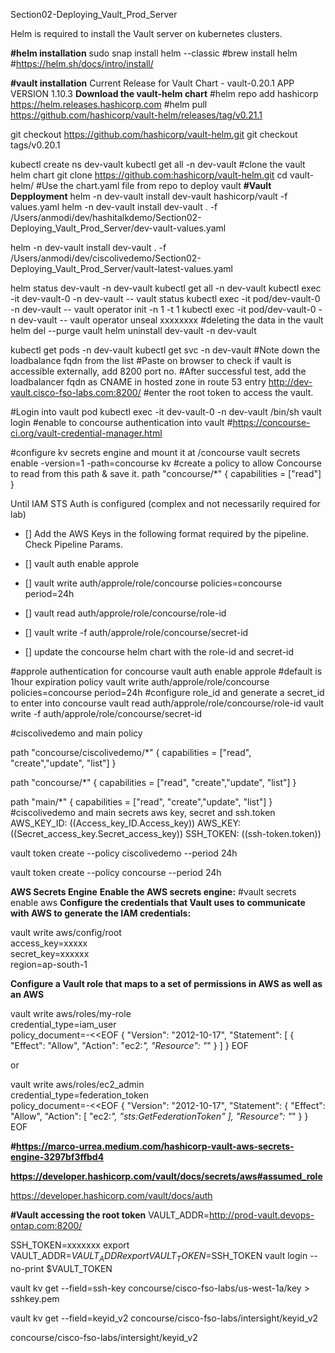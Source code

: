 Section02-Deploying_Vault_Prod_Server

Helm is required to install the Vault server on kubernetes clusters.

**#helm installation**
sudo snap install helm --classic
#brew install helm
#https://helm.sh/docs/intro/install/

**#vault installation**
Current Release for Vault
Chart -  vault-0.20.1    APP VERSION 1.10.3
**Download the vault-helm chart**
#helm repo add hashicorp https://helm.releases.hashicorp.com
#helm pull https://github.com/hashicorp/vault-helm/releases/tag/v0.21.1

git checkout https://github.com/hashicorp/vault-helm.git
git checkout tags/v0.20.1

kubectl create ns dev-vault
kubectl  get all -n dev-vault
#clone the vault helm chart
git clone https://github.com:hashicorp/vault-helm.git
cd vault-helm/
#Use the chart.yaml file from repo to deploy vault
**#Vault Depployment**
helm -n dev-vault install dev-vault hashicorp/vault -f values.yaml
helm -n dev-vault install dev-vault . -f /Users/anmodi/dev/hashitalkdemo/Section02-Deploying_Vault_Prod_Server/dev-vault-values.yaml

helm -n dev-vault install dev-vault . -f /Users/anmodi/dev/ciscolivedemo/Section02-Deploying_Vault_Prod_Server/vault-latest-values.yaml

helm status dev-vault -n dev-vault
kubectl  get all -n dev-vault
kubectl exec -it dev-vault-0 -n dev-vault -- vault status
kubectl exec -it pod/dev-vault-0 -n dev-vault -- vault operator init -n 1 -t 1
kubectl exec -it pod/dev-vault-0 -n dev-vault -- vault operator unseal xxxxxxxx
#deleting the data in the vault
helm del --purge vault
helm uninstall dev-vault -n dev-vault

kubectl  get pods -n dev-vault
kubectl  get svc -n dev-vault
#Note down the loadbalance fqdn from the list
#Paste on browser to check if vault is accessible externally, add 8200 port no.
#After successful test, add the loadbalancer fqdn as CNAME in hosted zone in route 53 entry
http://dev-vault.cisco-fso-labs.com:8200/
#enter the root token to access the vault.

#Login into vault pod
kubectl exec -it dev-vault-0 -n dev-vault /bin/sh
vault login
#enable to concourse authentication into vault
#https://concourse-ci.org/vault-credential-manager.html

#configure kv secrets engine and mount it at /concourse
vault secrets enable -version=1 -path=concourse kv
#create a policy to allow Concourse to read from this path & save it.
path "concourse/*" {
capabilities = ["read"]
}

Until IAM STS Auth is configured (complex and not necessarily required for lab)

- [] Add the AWS Keys in the following format required by the pipeline. Check Pipeline Params.

- [] vault auth enable approle
- [] vault write auth/approle/role/concourse policies=concourse period=24h
- [] vault read auth/approle/role/concourse/role-id
- [] vault write -f auth/approle/role/concourse/secret-id
- [] update the concourse helm chart with the role-id and secret-id

#approle authentication for concourse
vault auth enable approle
#default is 1hour expiration policy
vault write auth/approle/role/concourse policies=concourse period=24h
#configure role_id and generate a secret_id to enter into concourse
vault read auth/approle/role/concourse/role-id
vault write -f auth/approle/role/concourse/secret-id

#ciscolivedemo and main policy

path "concourse/ciscolivedemo/*" {
  capabilities = ["read", "create","update", "list"]
}

path "concourse/*" {
  capabilities = ["read", "create","update", "list"]
}

path "main/*" {
capabilities = ["read", "create","update", "list"]
}
#ciscolivedemo and main secrets
aws key, secret and ssh.token
AWS_KEY_ID: ((Access_key_ID.Access_key))
AWS_KEY: ((Secret_access_key.Secret_access_key))
SSH_TOKEN: ((ssh-token.token))


vault token create --policy ciscolivedemo --period 24h

vault token create --policy concourse --period 24h

**AWS Secrets Engine**
**Enable the AWS secrets engine:**
#vault secrets enable aws
**Configure the credentials that Vault uses to communicate with AWS to generate the IAM credentials:**

vault write aws/config/root \
access_key=xxxxx \
secret_key=xxxxxx \
region=ap-south-1

**Configure a Vault role that maps to a set of permissions in AWS as well as an AWS**

vault write aws/roles/my-role \
credential_type=iam_user \
policy_document=-<<EOF
{
"Version": "2012-10-17",
"Statement": [
{
"Effect": "Allow",
"Action": "ec2:*",
"Resource": "*"
}
]
}
EOF

or

vault write aws/roles/ec2_admin \
credential_type=federation_token \
policy_document=-<<EOF
{
"Version": "2012-10-17",
"Statement": {
"Effect": "Allow",
"Action": [
"ec2:*",
"sts:GetFederationToken"
],
"Resource": "*"
}
}
EOF

**#https://marco-urrea.medium.com/hashicorp-vault-aws-secrets-engine-3297bf3ffbd4**

**https://developer.hashicorp.com/vault/docs/secrets/aws#assumed_role**

https://developer.hashicorp.com/vault/docs/auth

**#Vault accessing the root token**
VAULT_ADDR=http://prod-vault.devops-ontap.com:8200/

SSH_TOKEN=xxxxxxx
export VAULT_ADDR=$VAULT_ADDR
export VAULT_TOKEN=$SSH_TOKEN
vault login --no-print $VAULT_TOKEN

vault kv get --field=ssh-key concourse/cisco-fso-labs/us-west-1a/key > sshkey.pem

vault kv get --field=keyid_v2 concourse/cisco-fso-labs/intersight/keyid_v2

concourse/cisco-fso-labs/intersight/keyid_v2